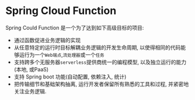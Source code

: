 # Spring Cloud Function

Spring Could Function 是一个为了达到如下高级目标的项目:

- 通过函数促进业务逻辑的实现
- 从任意特定的运行时目标解耦业务逻辑的开发生命周期, 以使得相同的代码能够运行为一个`Web端点`,`流处理器`或一个`任务`
- 支持跨多个无服务器`serverless`提供商统一的编程模型, 以及独立运行的能力(本地, 或PaaS)
- 支持 Spring boot 功能(自动配置, 依赖注入, 统计)
- 把传输细节和基础架构抽离, 运行开发者保留所有熟悉的工具和过程, 并紧密地关注业务逻辑.